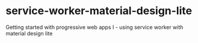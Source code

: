 # service-worker-material-design-lite
Getting started with progressive web apps I - using service worker with material design lite
